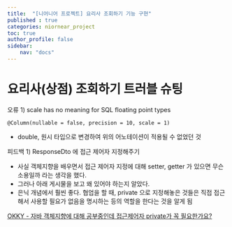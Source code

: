 ```yaml
---
title:  "[니어니어 프로젝트] 요리사 조회하기 기능 구현"
published : true
categories: niornear_project
toc: true
author_profile: false
sidebar:
    nav: "docs"
---
```


# 요리사(상점) 조회하기 트러블 슈팅

오류 1) scale has no meaning for SQL floating point types

`@Column(nullable = false, precision = 10, scale = 1)`

- double, 원시 타입으로 변경하여 위의 어노테이션이 적용될 수 없었던 것

피드백 1) ResponseDto 에 접근 제어자 지정해주기

- 사실 객체지향을 배우면서 접근 제어자 지정에 대해 setter, getter 가 있으면 무슨 소용일까 라는 생각을 했다.
- 그러나 아래 게시물을 보고 왜 있어야 하는지 알았다.
- 은닉 개념에서 훨씬 좋다. 협업을 할 때, private 으로 지정해놓은 것들은 직접 접근해서 사용할 필요가 없음을 명시하는 등의 역할을 한다는 것을 알게 됨

[OKKY - 자바 객체지향에 대해 공부중인데 접근제어자 private가 꼭 필요한가요?](https://okky.kr/questions/1416385)